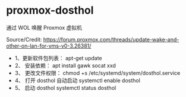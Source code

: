 # proxmox-dosthol
通过  WOL  唤醒 Proxmox  虚拟机 

Source/Credit: https://forum.proxmox.com/threads/update-wake-and-other-on-lan-for-vms-v0-3.26381/

- 1、更新软件包列表：
   apt-get update
- 2、 安装依赖：
   apt install gawk socat xxd
- 3、 更改文件权限：
   chmod +s /etc/systemd/system/dosthol.service
- 4、 打开 dosthol 自动启动
   systemctl enable dosthol
- 5、 启动 dosthol
   systemctl status dosthol
